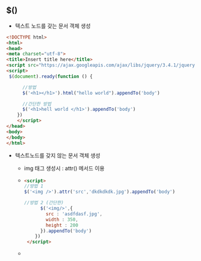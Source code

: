 ## $()

- 텍스트 노드를 갖는 문서 객체 생성

```html
<!DOCTYPE html>
<html>
<head>
<meta charset="utf-8">
<title>Insert title here</title>
<script src="https://ajax.googleapis.com/ajax/libs/jquery/3.4.1/jquery.min.js"></script>
<script>
 $(document).ready(function () {

      //방법
      $('<h1></h1>').html("hello world").appendTo('body')

      //간단한 방법
      $('<h1>hell world </h1>').appendTo('body')
    })
    </script>
</head>
<body>
</body>
</html>
```

- 텍스트노드를 갖지 않는 문서 객체 생성

  - img 태그 생성시 : attr() 메서드 이용

  - ```html
    <script>
    //방법 1
    $('<img />').attr('src','dkdkdkdk.jpg').appendTo('body')
    
    //방법 2 (간단한)
          $('<img/>',{
            src : 'asdfdasf.jpg',
            width : 350,
            height : 200
          }).appendTo('body')
        })
     </script>
    ```

    

  - 

